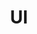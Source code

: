 ---
title: UI
home: true
heroImage: 
actionText: 快速上手 →
actionLink: /zh/
features:
- title: 简洁至上
  details: Fluent UI SYSTEM
- title: Vue驱动
  details: 享受 Vue + webpack 的开发体验，在 Markdown 中使用 Vue 组件，同时可以使用 Vue 来开发自定义主题。
- title: 高性能
  details: VuePress 为每个页面预渲染生成静态的 HTML，同时在页面被加载的时候，将作为 SPA 运行。
footer: MIT Licensed | Copyright © 2019 minskiter
---